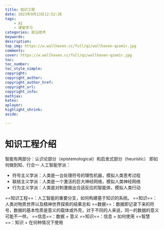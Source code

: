 ```yaml
---
title: 知识工程
date: 2023年9月13日12:52:26
tags: 
    - AI
    - 课堂学习
categories: 前沿技术
keywords:
description: 
top_img: https://w.wallhaven.cc/full/qz/wallhaven-qzom1r.jpg
comments:
cover: https://w.wallhaven.cc/full/qz/wallhaven-qzom1r.jpg
toc: 
toc_number:
toc_style_simple:
copyright:
copyright_author:
copyright_author_href:
copyright_url:
copyright_info:
mathjax:
katex:
aplayer:
highlight_shrink:
aside:

---
```


<meta name="referrer" content="no-referrer"/>

# 知识工程介绍

智能有两部分：认识论部分（epistemological）和启发式部分（heuristic） 即如何做到知、行合一
人工智能学派：

* 符号主义学派：人类是一台处理符号的理性机器，模拟人类思考过程
* 联结主义学派：人类是一个激活的巨大神经网络，模拟人类神经网络
* 行为主义学派：人类是对刺激做出合适反应的智能体，模拟人类行动

==知识工程==：人工智能的重要分支，如何构建基于知识的系统。
==知识==：人类对物质世界以及精神世界探索的结果总和
==数据==：数据即记录下来的符号，数据的基本性质是意义的载体或外壳，对于不同的人来说，同一的数据的意义可能不一样。
==信息==：数据 + 意义
==知识==：信息 + 如何使用
==智慧==：知识 + 在何种情况下使用